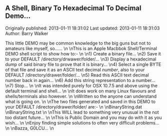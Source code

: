 ## A Shell, Binary To Hexadecimal To Decimal Demo...

Originally published: 2013-01-11 18:31:02
Last updated: 2013-01-11 18:31:03
Author: Barry Walker

This little DEMO may be common knowledge to the big guns but not to amateurs like myself, so......\n\nThis is an Apple Macbbok Shell/Terminal DEMO shell script to show how to:-\n\n1) Create a binary file...\n2) Save it to your DEFAULT /directory/drwawer/folder/...\n3) Display a hexadecimal dump of said binary file to prove that it is binary...\n4) Select a single BYTE of that file and save it as an ASCII text decimal _number_, also to your DEFAULT /directory/drawer/folder/...\n5) Read this ASCII text decimal number back in again...\n6) Add this string representation to a number...\n7) Stop...\n\nIt was intended purely for OSX 10.7.5 and above using the default terminal and shell...\n\nIt does work on many Linux flavours and shells/terminals also however.\n\nWritten so the anyone can understand what is going on.\n\nThe two files generated and saved in this DEMO to your DEFAULT /directory/drawer/folder/ are:-\n\nBinaryString.dat\nBinaryString.txt\n\nThis WILL lead to something very unusual in the not too distant future...\n\nThis is Public Domain and you may do with it as you wish...\n\nEnjoy finding simple solutions to often very difficult problems...\n\nBazza, G0LCU...\n